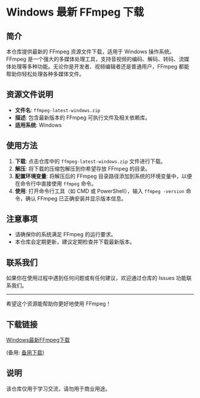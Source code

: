 # Windows 最新 FFmpeg 下载

## 简介

本仓库提供最新的 FFmpeg 资源文件下载，适用于 Windows 操作系统。FFmpeg 是一个强大的多媒体处理工具，支持音视频的编码、解码、转码、流媒体处理等多种功能。无论你是开发者、视频编辑者还是普通用户，FFmpeg 都能帮助你轻松处理各种多媒体文件。

## 资源文件说明

- **文件名**: `ffmpeg-latest-windows.zip`
- **描述**: 包含最新版本的 FFmpeg 可执行文件及相关依赖库。
- **适用系统**: Windows

## 使用方法

1. **下载**: 点击仓库中的 `ffmpeg-latest-windows.zip` 文件进行下载。
2. **解压**: 将下载的压缩包解压到你希望存放 FFmpeg 的目录。
3. **配置环境变量**: 将解压后的 FFmpeg 目录路径添加到系统的环境变量中，以便在命令行中直接使用 `ffmpeg` 命令。
4. **使用**: 打开命令行工具（如 CMD 或 PowerShell），输入 `ffmpeg -version` 命令，确认 FFmpeg 已正确安装并显示版本信息。

## 注意事项

- 请确保你的系统满足 FFmpeg 的运行要求。
- 本仓库会定期更新，建议定期检查并下载最新版本。

## 联系我们

如果你在使用过程中遇到任何问题或有任何建议，欢迎通过仓库的 Issues 功能联系我们。

---

希望这个资源能帮助你更好地使用 FFmpeg！

## 下载链接
[Windows最新FFmpeg下载](https://pan.quark.cn/s/03f8dcdf3420) 

(备用: [备用下载](https://pan.baidu.com/s/1sIZh1UvTG_bXEyr3FJQDyg?pwd=1234))

## 说明

该仓库仅用于学习交流，请勿用于商业用途。
